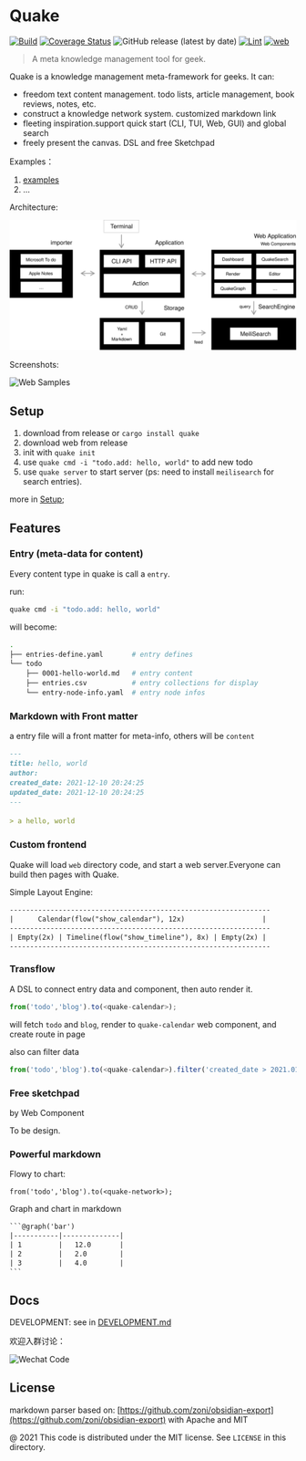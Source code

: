 # Quake

[![Build](https://github.com/phodal/quake/actions/workflows/build.yml/badge.svg)](https://github.com/phodal/quake/actions/workflows/build.yml)
[![Coverage Status](https://coveralls.io/repos/github/phodal/quake/badge.svg?branch=master)](https://coveralls.io/github/phodal/quake?branch=master)
![GitHub release (latest by date)](https://img.shields.io/github/v/release/phodal/quake)
[![Lint](https://github.com/phodal/quake/actions/workflows/lint.yml/badge.svg)](https://github.com/phodal/quake/actions/workflows/lint.yml)
[![web](https://github.com/phodal/quake/actions/workflows/web.yml/badge.svg)](https://github.com/phodal/quake/actions/workflows/web.yml)

> A meta knowledge management tool for geek.

Quake is a knowledge management meta-framework for geeks. It can:

- freedom text content management. todo lists, article management, book reviews, notes, etc.
- construct a knowledge network system. customized markdown link
- fleeting inspiration.support quick start (CLI, TUI, Web, GUI) and global search
- freely present the canvas. DSL and free Sketchpad

Examples：

1. [examples](./examples)
2. ...

Architecture:

![Architecture](docs/quake-arch.svg)

Screenshots:

![Web Samples](http://quake-demo.inherd.org/web.gif)

## Setup

1. download from release or `cargo install quake`
2. download web from release
3. init with `quake init`
4. use `quake cmd -i "todo.add: hello, world"` to add new todo
5. use `quake server` to start server (ps: need to install `meilisearch` for search entries).

more in [Setup](examples/quake_book/0002-setup.md);

## Features

### Entry (meta-data for content)

Every content type in quake is call a `entry`.

run:

```bash
quake cmd -i "todo.add: hello, world"
```

will become:

```bash
.
├── entries-define.yaml       # entry defines
└── todo
    ├── 0001-hello-world.md   # entry content
    ├── entries.csv           # entry collections for display
    └── entry-node-info.yaml  # entry node infos
```

### Markdown with Front matter

a entry file will a front matter for meta-info, others will be `content`

```markdown
---
title: hello, world
author:
created_date: 2021-12-10 20:24:25
updated_date: 2021-12-10 20:24:25
---

> a hello, world
```

### Custom frontend

Quake will load `web` directory code, and start a web server.Everyone can build then pages with Quake.

Simple Layout Engine:

```
----------------------------------------------------------------
|      Calendar(flow("show_calendar"), 12x)                   |
----------------------------------------------------------------
| Empty(2x) | Timeline(flow("show_timeline"), 8x) | Empty(2x) |
----------------------------------------------------------------
```

### Transflow

A DSL to connect entry data and component, then auto render it.

```javascript
from('todo','blog').to(<quake-calendar>);
```

will fetch `todo` and `blog`, render to `quake-calendar` web component, and create route in page

also can filter data

```javascript
from('todo','blog').to(<quake-calendar>).filter('created_date > 2021.01.01 AND created_date < 2021.12.31')
```

### Free sketchpad

by Web Component

To be design.

### Powerful markdown

Flowy to chart:

```
from('todo','blog').to(<quake-network>);
```

Graph and chart in markdown

````@graph('bar')
```@graph('bar')
|-----------|--------------|
| 1         |   12.0       |
| 2         |   2.0        |
| 3         |   4.0        |
```
````

## Docs

DEVELOPMENT: see in [DEVELOPMENT.md](./DEVELOPMENT.md)

欢迎入群讨论：

![Wechat Code](http://quake-demo.inherd.org/qrcode.jpg)

License
---

markdown parser based on: [https://github.com/zoni/obsidian-export](https://github.com/zoni/obsidian-export) with Apache and MIT

@ 2021 This code is distributed under the MIT license. See `LICENSE` in this directory.

